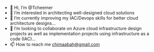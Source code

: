 - 👋 Hi, I’m @Tcheemer
- 👀 I’m interested in architecting well-designed cloud solutions
- 🌱 I’m currently improving my IAC/Devops skills  for better cloud architecture designs...
- 💞️ I’m looking to collaborate on Azure cloud infrastructure design projects as well as implementation projects using infrastructure as a code (IAC)...
- 📫 How to reach me chimaabah@gmail.com

<!---
Tcheemer/Tcheemer is a ✨ special ✨ repository because its `README.md` (this file) appears on your GitHub profile.
You can click the Preview link to take a look at your changes.
--->
